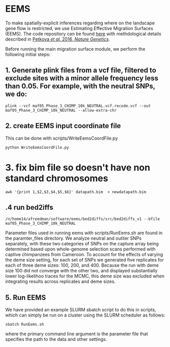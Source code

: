 # EEMS
To make spatially-explicit inferences regarding where on the landscape gene flow is restricted, we use Estimating Effective Migration Surfaces (EEMS). The code repository can be found [here](https://github.com/dipetkov/eems) with methdological details described in [Petkova *et al.* 2016, *Nature Genetics*](https://www.nature.com/articles/ng.3464). 


Before running the main migration surface module, we perform the following initial steps:

## 1. Generate plink files from a vcf file, filtered to exclude sites with a minor allele frequency less than 0.05. For example, with the neutral SNPs, we do:

```
plink --vcf maf05_Phase_3_CHIMP_10k_NEUTRAL.vcf.recode.vcf --out maf05_Phase_3_CHIMP_10k_NEUTRAL --allow-extra-chr
```


## 2. create EEMS input coordinate file
This can be done with scripts/WriteEemsCoordFile.py
```
python WriteEemsCoordFile.py
```

# 3. fix bim file so doesn't have non standard chromosomes
```
awk '{print 1,$2,$3,$4,$5,$6}' datapath.bim  > newdatapath.bim
```

## .4 run bed2iffs
```
/n/home14/afreedman/software/eems/bed2diffs/src/bed2diffs_v1 --bfile maf05_Phase_3_CHIMP_10k_NEUTRAL
```

Parameter files used in running eems with scripts/RunEems.sh are found in the paramter_files directory. We analyze neutral and outlier SNPs separately, with these two categories of SNPs on the capture array being determined based upon whole-genome selection scans performed with captive chimpanzees from Cameroon. To account for the effects of varying the deme size setting, for each set of SNPs we generated five replicates for each of three deme sizes: 100, 200, and 400. Because the run with deme size 100 did not converge with the other two, and displayed substantially lower log-likelihoo traces for the MCMC, this deme size was excluded when integrating results across replicates and deme sizes.

## 5. Run EEMS
We have provided an example SLURM sbatch script to do this in scripts, which can simply be run on a cluster using the SLURM scheduler as follows:
```
sbatch RunEems.sh
```
where the primary command line argument is the parameter file that specifies the path to the data and other settings. 
